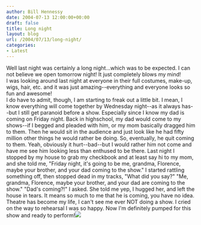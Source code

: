 ```yaml
---
author: Bill Hennessy
date: 2004-07-13 12:00:00+00:00
draft: false
title: Long night
layout: blog
url: /2004/07/13/long-night/
categories:
- Latest
---
```


Well last night was certainly a long night...which was to be expected. I can not believe we open tomorrow night! It just completely blows my mind!  
I was looking around last night at everyone in their full costumes, make-up, wigs, hair, etc. and it was just amazing--everything and everyone looks so fun and awesome!  
I do have to admit, though, I am starting to freak out a little bit. I mean, I know everything will come together by Wednesday night--as it always has--but I still get paranoid before a show. Especially since I know my dad is coming on Friday night. Back in highschool, my dad would come to my shows--if I begged and pleaded with him, or my mom basically dragged him to them. Then he would sit in the audience and just look like he had fifty million other things he would rather be doing. So, eventually, he quit coming to them. Yeah, obviously it hurt--bad--but I would rather him not come and have me see him looking less than enthused to be there. Last night I stopped by my house to grab my checkbook and at least say hi to my mom, and she told me, "Friday night, it's going to be me, grandma, Florence, maybe your brother, and your dad coming to the show." I started rattling something off, then stopped dead in my tracks, "What did you say?" "Me, grandma, Florence, maybe your brother, and your dad are coming to the show." "Dad's coming?!" I asked. She told me yep, I hugged her, and left the house in tears. It means so much to me that he is coming, you have no idea. Theatre has become my life, I can't see me ever NOT doing a show. I cried on the way to rehearsal I was so happy. Now I'm definitely pumped for this show and ready to perform!![](https://blog.billhennessy.com/aggbug.aspx?PostID=689)

